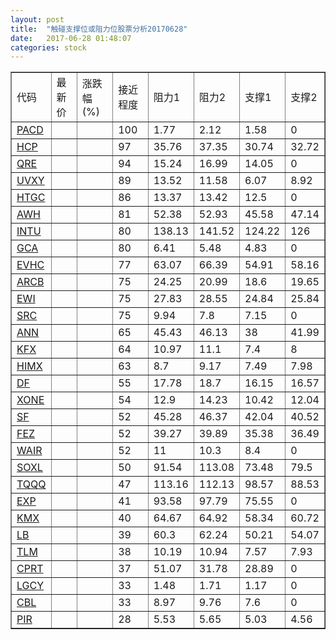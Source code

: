 ```yaml
---
layout: post
title:  "触碰支撑位或阻力位股票分析20170628"
date:   2017-06-28 01:48:07
categories: stock
---
```

<script type="text/javascript">
var stockList = []
stockList.push('gb_pacd');
stockList.push('gb_hcp');
stockList.push('gb_qre');
stockList.push('gb_uvxy');
stockList.push('gb_htgc');
stockList.push('gb_awh');
stockList.push('gb_intu');
stockList.push('gb_gca');
stockList.push('gb_evhc');
stockList.push('gb_arcb');
stockList.push('gb_ewi');
stockList.push('gb_src');
stockList.push('gb_ann');
stockList.push('gb_kfx');
stockList.push('gb_himx');
stockList.push('gb_df');
stockList.push('gb_xone');
stockList.push('gb_sf');
stockList.push('gb_fez');
stockList.push('gb_wair');
stockList.push('gb_soxl');
stockList.push('gb_tqqq');
stockList.push('gb_exp');
stockList.push('gb_kmx');
stockList.push('gb_lb');
stockList.push('gb_tlm');
stockList.push('gb_cprt');
stockList.push('gb_lgcy');
stockList.push('gb_cbl');
stockList.push('gb_pir');
</script>
<table border="1">
 <tr>
 <td>代码</td>
 <td>最新价</td>
 <td>涨跌幅(%)</td>
 <td>接近程度</td>
 <td>阻力1</td>
 <td>阻力2</td>
 <td>支撑1</td>
 <td>支撑2</td>
</tr>
  <tr id="pacd" class="red">
  <td><a href="http://stock.finance.sina.com.cn/usstock/quotes/PACD.html" target="_blank">PACD</a></td><td></td><td></td><td>100</td><td>1.77</td><td>2.12</td><td>1.58</td><td>0</td></tr>
  <tr id="hcp" class="green">
  <td><a href="http://stock.finance.sina.com.cn/usstock/quotes/HCP.html" target="_blank">HCP</a></td><td></td><td></td><td>97</td><td>35.76</td><td>37.35</td><td>30.74</td><td>32.72</td></tr>
  <tr id="qre" class="red">
  <td><a href="http://stock.finance.sina.com.cn/usstock/quotes/QRE.html" target="_blank">QRE</a></td><td></td><td></td><td>94</td><td>15.24</td><td>16.99</td><td>14.05</td><td>0</td></tr>
  <tr id="uvxy" class="green">
  <td><a href="http://stock.finance.sina.com.cn/usstock/quotes/UVXY.html" target="_blank">UVXY</a></td><td></td><td></td><td>89</td><td>13.52</td><td>11.58</td><td>6.07</td><td>8.92</td></tr>
  <tr id="htgc" class="red">
  <td><a href="http://stock.finance.sina.com.cn/usstock/quotes/HTGC.html" target="_blank">HTGC</a></td><td></td><td></td><td>86</td><td>13.37</td><td>13.42</td><td>12.5</td><td>0</td></tr>
  <tr id="awh" class="red">
  <td><a href="http://stock.finance.sina.com.cn/usstock/quotes/AWH.html" target="_blank">AWH</a></td><td></td><td></td><td>81</td><td>52.38</td><td>52.93</td><td>45.58</td><td>47.14</td></tr>
  <tr id="intu" class="red">
  <td><a href="http://stock.finance.sina.com.cn/usstock/quotes/INTU.html" target="_blank">INTU</a></td><td></td><td></td><td>80</td><td>138.13</td><td>141.52</td><td>124.22</td><td>126</td></tr>
  <tr id="gca" class="green">
  <td><a href="http://stock.finance.sina.com.cn/usstock/quotes/GCA.html" target="_blank">GCA</a></td><td></td><td></td><td>80</td><td>6.41</td><td>5.48</td><td>4.83</td><td>0</td></tr>
  <tr id="evhc" class="red">
  <td><a href="http://stock.finance.sina.com.cn/usstock/quotes/EVHC.html" target="_blank">EVHC</a></td><td></td><td></td><td>77</td><td>63.07</td><td>66.39</td><td>54.91</td><td>58.16</td></tr>
  <tr id="arcb" class="green">
  <td><a href="http://stock.finance.sina.com.cn/usstock/quotes/ARCB.html" target="_blank">ARCB</a></td><td></td><td></td><td>75</td><td>24.25</td><td>20.99</td><td>18.6</td><td>19.65</td></tr>
  <tr id="ewi" class="red">
  <td><a href="http://stock.finance.sina.com.cn/usstock/quotes/EWI.html" target="_blank">EWI</a></td><td></td><td></td><td>75</td><td>27.83</td><td>28.55</td><td>24.84</td><td>25.84</td></tr>
  <tr id="src" class="red">
  <td><a href="http://stock.finance.sina.com.cn/usstock/quotes/SRC.html" target="_blank">SRC</a></td><td></td><td></td><td>75</td><td>9.94</td><td>7.8</td><td>7.15</td><td>0</td></tr>
  <tr id="ann" class="red">
  <td><a href="http://stock.finance.sina.com.cn/usstock/quotes/ANN.html" target="_blank">ANN</a></td><td></td><td></td><td>65</td><td>45.43</td><td>46.13</td><td>38</td><td>41.99</td></tr>
  <tr id="kfx" class="green">
  <td><a href="http://stock.finance.sina.com.cn/usstock/quotes/KFX.html" target="_blank">KFX</a></td><td></td><td></td><td>64</td><td>10.97</td><td>11.1</td><td>7.4</td><td>8</td></tr>
  <tr id="himx" class="green">
  <td><a href="http://stock.finance.sina.com.cn/usstock/quotes/HIMX.html" target="_blank">HIMX</a></td><td></td><td></td><td>63</td><td>8.7</td><td>9.17</td><td>7.49</td><td>7.98</td></tr>
  <tr id="df" class="red">
  <td><a href="http://stock.finance.sina.com.cn/usstock/quotes/DF.html" target="_blank">DF</a></td><td></td><td></td><td>55</td><td>17.78</td><td>18.7</td><td>16.15</td><td>16.57</td></tr>
  <tr id="xone" class="red">
  <td><a href="http://stock.finance.sina.com.cn/usstock/quotes/XONE.html" target="_blank">XONE</a></td><td></td><td></td><td>54</td><td>12.9</td><td>14.23</td><td>10.42</td><td>12.04</td></tr>
  <tr id="sf" class="red">
  <td><a href="http://stock.finance.sina.com.cn/usstock/quotes/SF.html" target="_blank">SF</a></td><td></td><td></td><td>52</td><td>45.28</td><td>46.37</td><td>42.04</td><td>40.52</td></tr>
  <tr id="fez" class="red">
  <td><a href="http://stock.finance.sina.com.cn/usstock/quotes/FEZ.html" target="_blank">FEZ</a></td><td></td><td></td><td>52</td><td>39.27</td><td>39.89</td><td>35.38</td><td>36.49</td></tr>
  <tr id="wair" class="red">
  <td><a href="http://stock.finance.sina.com.cn/usstock/quotes/WAIR.html" target="_blank">WAIR</a></td><td></td><td></td><td>52</td><td>11</td><td>10.3</td><td>8.4</td><td>0</td></tr>
  <tr id="soxl" class="red">
  <td><a href="http://stock.finance.sina.com.cn/usstock/quotes/SOXL.html" target="_blank">SOXL</a></td><td></td><td></td><td>50</td><td>91.54</td><td>113.08</td><td>73.48</td><td>79.5</td></tr>
  <tr id="tqqq" class="green">
  <td><a href="http://stock.finance.sina.com.cn/usstock/quotes/TQQQ.html" target="_blank">TQQQ</a></td><td></td><td></td><td>47</td><td>113.16</td><td>112.13</td><td>98.57</td><td>88.53</td></tr>
  <tr id="exp" class="red">
  <td><a href="http://stock.finance.sina.com.cn/usstock/quotes/EXP.html" target="_blank">EXP</a></td><td></td><td></td><td>41</td><td>93.58</td><td>97.79</td><td>75.55</td><td>0</td></tr>
  <tr id="kmx" class="red">
  <td><a href="http://stock.finance.sina.com.cn/usstock/quotes/KMX.html" target="_blank">KMX</a></td><td></td><td></td><td>40</td><td>64.67</td><td>64.92</td><td>58.34</td><td>60.72</td></tr>
  <tr id="lb" class="green">
  <td><a href="http://stock.finance.sina.com.cn/usstock/quotes/LB.html" target="_blank">LB</a></td><td></td><td></td><td>39</td><td>60.3</td><td>62.24</td><td>50.21</td><td>54.07</td></tr>
  <tr id="tlm" class="green">
  <td><a href="http://stock.finance.sina.com.cn/usstock/quotes/TLM.html" target="_blank">TLM</a></td><td></td><td></td><td>38</td><td>10.19</td><td>10.94</td><td>7.57</td><td>7.93</td></tr>
  <tr id="cprt" class="red">
  <td><a href="http://stock.finance.sina.com.cn/usstock/quotes/CPRT.html" target="_blank">CPRT</a></td><td></td><td></td><td>37</td><td>51.07</td><td>31.78</td><td>28.89</td><td>0</td></tr>
  <tr id="lgcy" class="red">
  <td><a href="http://stock.finance.sina.com.cn/usstock/quotes/LGCY.html" target="_blank">LGCY</a></td><td></td><td></td><td>33</td><td>1.48</td><td>1.71</td><td>1.17</td><td>0</td></tr>
  <tr id="cbl" class="red">
  <td><a href="http://stock.finance.sina.com.cn/usstock/quotes/CBL.html" target="_blank">CBL</a></td><td></td><td></td><td>33</td><td>8.97</td><td>9.76</td><td>7.6</td><td>0</td></tr>
  <tr id="pir" class="red">
  <td><a href="http://stock.finance.sina.com.cn/usstock/quotes/PIR.html" target="_blank">PIR</a></td><td></td><td></td><td>28</td><td>5.53</td><td>5.65</td><td>5.03</td><td>4.56</td></tr>
</table>
